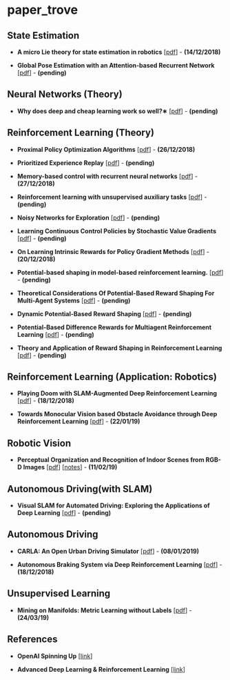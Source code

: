 # paper_trove


## State Estimation

- **A micro Lie theory for state estimation in robotics** [[pdf](https://arxiv.org/pdf/1812.01537.pdf)] - **(14/12/2018)**

- **Global Pose Estimation with an Attention-based Recurrent Network** [[pdf](https://arxiv.org/pdf/1802.06857.pdf)] - **(pending)**


## Neural Networks (Theory)

- **Why does deep and cheap learning work so well?∗** [[pdf](https://arxiv.org/pdf/1608.08225.pdf)] - **(pending)**



## Reinforcement Learning (Theory)

- **Proximal Policy Optimization Algorithms** [[pdf](https://arxiv.org/pdf/1707.06347.pdf)] - **(26/12/2018)**

- **Prioritized Experience Replay** [[pdf](https://arxiv.org/pdf/1511.05952.pdf)] - **(pending)**

- **Memory-based control with recurrent neural networks** [[pdf](http://rll.berkeley.edu/deeprlworkshop/papers/rdpg.pdf)] - **(27/12/2018)** 

- **Reinforcement learning with unsupervised auxiliary tasks** [[pdf](https://arxiv.org/pdf/1611.05397.pdf)] - **(pending)**

- **Noisy Networks for Exploration** [[pdf](https://arxiv.org/pdf/1706.10295.pdf)] - **(pending)**

- **Learning Continuous Control Policies by Stochastic Value Gradients** [[pdf](https://papers.nips.cc/paper/5796-learning-continuous-control-policies-by-stochastic-value-gradients.pdf)] - **(pending)**

- **On Learning Intrinsic Rewards for Policy Gradient Methods** [[pdf](https://arxiv.org/pdf/1804.06459.pdf)] - **(20/12/2018)**

- **Potential-based shaping in model-based reinforcement learning.** [[pdf](https://www.aaai.org/Papers/AAAI/2008/AAAI08-096.pdf)] - **(pending)**

- **Theoretical Considerations Of Potential-Based Reward Shaping For Multi-Agent Systems** [[pdf](http://www.aamas-conference.org/Proceedings/aamas2011/papers/D1_G45.pdf)] - **(pending)**

- **Dynamic Potential-Based Reward Shaping** [[pdf](http://www.ifaamas.org/Proceedings/aamas2012/papers/2C_3.pdf)] - **(pending)**

- **Potential-Based Difference Rewards for Multiagent Reinforcement Learning** [[pdf](http://web.engr.oregonstate.edu/~ktumer/publications/files/tumer-devlin_aamas14.pdf)] - **(pending)**

- **Theory and Application of Reward Shaping in Reinforcement Learning** [[pdf](https://core.ac.uk/download/pdf/4820036.pdf)] - **(pending)**



## Reinforcement Learning (Application: Robotics)

- **Playing Doom with SLAM-Augmented Deep Reinforcement Learning** [[pdf](https://arxiv.org/pdf/1612.00380.pdf)] - **(18/12/2018)**

- **Towards Monocular Vision based Obstacle
Avoidance through Deep Reinforcement Learning** [[pdf](https://arxiv.org/pdf/1706.09829.pdf)] - **(22/01/19)**

## Robotic Vision 

- **Perceptual Organization and Recognition of Indoor Scenes from RGB-D Images** [[pdf](http://saurabhg.web.illinois.edu/pdfs/gupta2013perceptual.pdf)] [[notes](papers/Gupta_Perceptual_Organization_and_2013_CVPR_paper.pdf)] - **(11/02/19)**


## Autonomous Driving(with SLAM)

- **Visual SLAM for Automated Driving: Exploring the Applications of Deep Learning** [[pdf](http://openaccess.thecvf.com/content_cvpr_2018_workshops/papers/w9/Milz_Visual_SLAM_for_CVPR_2018_paper.pdf)] - **(pending)**



## Autonomous Driving

- **CARLA: An Open Urban Driving Simulator** [[pdf](http://proceedings.mlr.press/v78/dosovitskiy17a/dosovitskiy17a.pdf)] - **(08/01/2019)**

- **Autonomous Braking System via Deep Reinforcement Learning** [[pdf](https://arxiv.org/pdf/1702.02302.pdf)] - **(18/12/2018)**



## Unsupervised Learning

- **Mining on Manifolds: Metric Learning without Labels** [[pdf](http://openaccess.thecvf.com/content_cvpr_2018/papers/Iscen_Mining_on_Manifolds_CVPR_2018_paper.pdf)] - **(24/03/19)**


## References

- **OpenAI Spinning Up** [[link](https://spinningup.openai.com/en/latest/spinningup/keypapers.html?fbclid=IwAR3j3vHa7FlMWuH8As4JogbNDhyRKHWiaU3FgFEXSH35yj8FmOPHuYbGFtk)]

- **Advanced Deep Learning & Reinforcement Learning** [[link](https://www.youtube.com/playlist?list=PLqYmG7hTraZDNJre23vqCGIVpfZ_K2RZs)]


